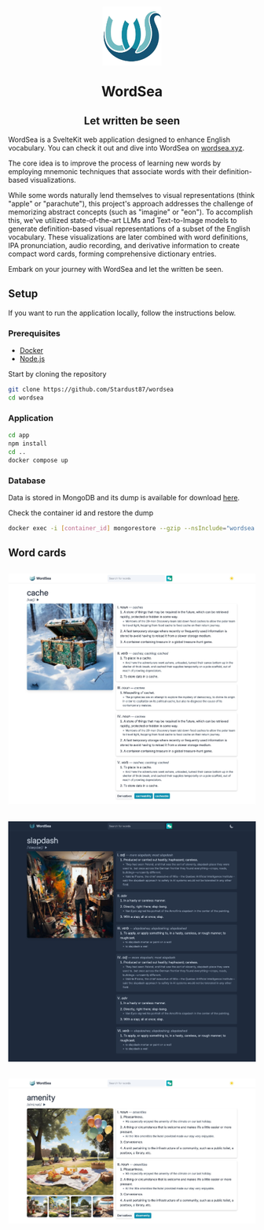 <h1 align="center">
  <a href="https://wordsea.xyz/" target="_blank">
    <picture>
      <img src="assets/logo.png" alt="WordSea logo" width="120" height="120" />
    </picture>
  </a>
<p align="center">WordSea</p>
</h1>

<h2 align="center">
  Let written be seen
</h2>

WordSea is a SvelteKit web application designed to enhance English vocabulary. You can check it out and dive into WordSea on [wordsea.xyz](https://wordsea.xyz/).

The core idea is to improve the process of learning new words by employing mnemonic techniques that associate words with their definition-based visualizations.

While some words naturally lend themselves to visual representations (think "apple" or "parachute"), this project's approach addresses the challenge of memorizing abstract concepts (such as "imagine" or "eon"). To accomplish this, we've utilized state-of-the-art LLMs and Text-to-Image models to generate definition-based visual representations of a subset of the English vocabulary. These visualizations are later combined with word definitions, IPA pronunciation, audio recording, and derivative information to create compact word cards, forming comprehensive dictionary entries.

Embark on your journey with WordSea and let the written be seen.

## Setup

If you want to run the application locally, follow the instructions below.

### Prerequisites

- [Docker](https://www.docker.com/)
- [Node.js](https://nodejs.org/en/)

Start by cloning the repository

```bash
git clone https://github.com/Stardust87/wordsea
cd wordsea
```

### Application

```bash
cd app
npm install
cd ..
docker compose up
```

### Database

Data is stored in MongoDB and its dump is available for download [here](https://mega.nz/folder/0ptTzCKA#adv2fpwTG0Prxe9zjdApqg).

Check the container id and restore the dump

```bash
docker exec -i [container_id] mongorestore --gzip --nsInclude="wordsea.*" --archive < [dump_path]
```

## Word cards

<h2 >
    <picture>
      <img src="assets/cache.jpg" alt="cache meaning"/>
    </picture>
</h2>
<h2 >
    <picture>
      <img src="assets/slapdash.jpg" alt="slapdash meaning"/>
    </picture>
</h2>
<h2 >
    <picture>
      <img src="assets/amenity.jpg" alt="amenity meaning"  />
    </picture>
</h2>
